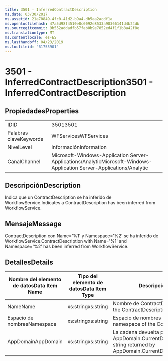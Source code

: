 ```yaml
---
title: 3501 - InferredContractDescription
ms.date: 03/30/2017
ms.assetid: 21a70849-4fc0-41d2-b9a4-db5aa2acdf1a
ms.openlocfilehash: 47a5d98f4510e8c6092e8533a98366141d4b24db
ms.sourcegitcommit: 9b552addadfb57fab0b9e7852ed4f1f1b8a42f8e
ms.translationtype: MT
ms.contentlocale: es-ES
ms.lasthandoff: 04/23/2019
ms.locfileid: "61755901"
---
```

# <a name="3501---inferredcontractdescription"></a><span data-ttu-id="ecc50-102">3501 - InferredContractDescription</span><span class="sxs-lookup"><span data-stu-id="ecc50-102">3501 - InferredContractDescription</span></span>
## <a name="properties"></a><span data-ttu-id="ecc50-103">Propiedades</span><span class="sxs-lookup"><span data-stu-id="ecc50-103">Properties</span></span>  
  
|||  
|-|-|  
|<span data-ttu-id="ecc50-104">ID</span><span class="sxs-lookup"><span data-stu-id="ecc50-104">ID</span></span>|<span data-ttu-id="ecc50-105">3501</span><span class="sxs-lookup"><span data-stu-id="ecc50-105">3501</span></span>|  
|<span data-ttu-id="ecc50-106">Palabras clave</span><span class="sxs-lookup"><span data-stu-id="ecc50-106">Keywords</span></span>|<span data-ttu-id="ecc50-107">WFServices</span><span class="sxs-lookup"><span data-stu-id="ecc50-107">WFServices</span></span>|  
|<span data-ttu-id="ecc50-108">Nivel</span><span class="sxs-lookup"><span data-stu-id="ecc50-108">Level</span></span>|<span data-ttu-id="ecc50-109">Información</span><span class="sxs-lookup"><span data-stu-id="ecc50-109">Information</span></span>|  
|<span data-ttu-id="ecc50-110">Canal</span><span class="sxs-lookup"><span data-stu-id="ecc50-110">Channel</span></span>|<span data-ttu-id="ecc50-111">Microsoft-Windows-Application Server-Applications/Analytic</span><span class="sxs-lookup"><span data-stu-id="ecc50-111">Microsoft-Windows-Application Server-Applications/Analytic</span></span>|  
  
## <a name="description"></a><span data-ttu-id="ecc50-112">Descripción</span><span class="sxs-lookup"><span data-stu-id="ecc50-112">Description</span></span>  
 <span data-ttu-id="ecc50-113">Indica que un ContractDescription se ha inferido de WorkflowService.</span><span class="sxs-lookup"><span data-stu-id="ecc50-113">Indicates a ContractDescription has been inferred from WorkflowService.</span></span>  
  
## <a name="message"></a><span data-ttu-id="ecc50-114">Mensaje</span><span class="sxs-lookup"><span data-stu-id="ecc50-114">Message</span></span>  
 <span data-ttu-id="ecc50-115">ContractDescription con Name='%1' y Namespace='%2' se ha inferido de WorkflowService.</span><span class="sxs-lookup"><span data-stu-id="ecc50-115">ContractDescription with Name='%1' and Namespace='%2' has been inferred from WorkflowService.</span></span>  
  
## <a name="details"></a><span data-ttu-id="ecc50-116">Detalles</span><span class="sxs-lookup"><span data-stu-id="ecc50-116">Details</span></span>  
  
|<span data-ttu-id="ecc50-117">Nombre del elemento de datos</span><span class="sxs-lookup"><span data-stu-id="ecc50-117">Data Item Name</span></span>|<span data-ttu-id="ecc50-118">Tipo del elemento de datos</span><span class="sxs-lookup"><span data-stu-id="ecc50-118">Data Item Type</span></span>|<span data-ttu-id="ecc50-119">Descripción</span><span class="sxs-lookup"><span data-stu-id="ecc50-119">Description</span></span>|  
|--------------------|--------------------|-----------------|  
|<span data-ttu-id="ecc50-120">Name</span><span class="sxs-lookup"><span data-stu-id="ecc50-120">Name</span></span>|<span data-ttu-id="ecc50-121">xs:string</span><span class="sxs-lookup"><span data-stu-id="ecc50-121">xs:string</span></span>|<span data-ttu-id="ecc50-122">Nombre de ContractDescription.</span><span class="sxs-lookup"><span data-stu-id="ecc50-122">The name of the ContractDescription.</span></span>|  
|<span data-ttu-id="ecc50-123">Espacio de nombres</span><span class="sxs-lookup"><span data-stu-id="ecc50-123">Namespace</span></span>|<span data-ttu-id="ecc50-124">xs:string</span><span class="sxs-lookup"><span data-stu-id="ecc50-124">xs:string</span></span>|<span data-ttu-id="ecc50-125">Espacio de nombres ContractDescription.</span><span class="sxs-lookup"><span data-stu-id="ecc50-125">The namespace of the ContractDescription.</span></span>|  
|<span data-ttu-id="ecc50-126">AppDomain</span><span class="sxs-lookup"><span data-stu-id="ecc50-126">AppDomain</span></span>|<span data-ttu-id="ecc50-127">xs:string</span><span class="sxs-lookup"><span data-stu-id="ecc50-127">xs:string</span></span>|<span data-ttu-id="ecc50-128">La cadena devuelta por AppDomain.CurrentDomain.FriendlyName.</span><span class="sxs-lookup"><span data-stu-id="ecc50-128">The string returned by AppDomain.CurrentDomain.FriendlyName.</span></span>|
